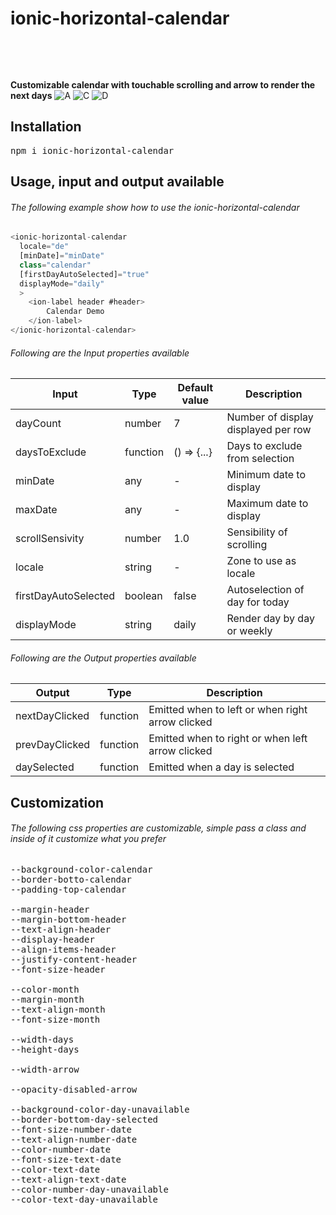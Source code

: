 # ionic-horizontal-calendar

<pre>



</pre>


**Customizable calendar with touchable scrolling and arrow to render the next days**
![A](https://github.com/daniele92vp/ionic-horizonal-calendar/blob/master/screenshot/screenshot1a.png "A")
![C](https://github.com/daniele92vp/ionic-horizontal-calendar/blob/master/screenshot/screenshot1c.PNG "C")
![D](https://github.com/daniele92vp/ionic-horizontal-calendar/blob/master/screenshot/screenshot1d.PNG "D")

## Installation

<pre>npm i ionic-horizontal-calendar</pre>

## Usage, input and output available

###### The following example show how to use the ionic-horizontal-calendar

```javascript
<ionic-horizontal-calendar 
  locale="de" 
  [minDate]="minDate"
  class="calendar"
  [firstDayAutoSelected]="true"
  displayMode="daily"
  >
    <ion-label header #header>
        Calendar Demo
    </ion-label>
</ionic-horizontal-calendar>
```


###### Following are the Input properties available

Input | Type | Default value | Description
------------ | ------------- | ------------- | -------------
dayCount  | number | 7 | Number of display displayed per row
daysToExclude  | function | () => {...} | Days to exclude from selection
minDate | any | - | Minimum date to display
maxDate | any | - | Maximum date to display
scrollSensivity | number | 1.0 | Sensibility of scrolling
locale | string | - | Zone to use as locale
firstDayAutoSelected | boolean | false | Autoselection of day for today
displayMode | string | daily | Render day by day or weekly

###### Following are the Output properties available
Output | Type | Description
------------ | ------------- | -------------
nextDayClicked | function | Emitted when to left or when right arrow clicked
prevDayClicked | function | Emitted when to right or when left arrow clicked
daySelected | function | Emitted when a day is selected

## Customization

###### The following css properties are customizable, simple pass a class and inside of it customize what you prefer

<pre>
--background-color-calendar
--border-botto-calendar
--padding-top-calendar

--margin-header
--margin-bottom-header
--text-align-header
--display-header
--align-items-header
--justify-content-header
--font-size-header
  
--color-month
--margin-month
--text-align-month
--font-size-month
  
--width-days
--height-days
    
--width-arrow

--opacity-disabled-arrow
    
--background-color-day-unavailable
--border-bottom-day-selected
--font-size-number-date
--text-align-number-date
--color-number-date
--font-size-text-date
--color-text-date
--text-align-text-date
--color-number-day-unavailable
--color-text-day-unavailable        
</pre>